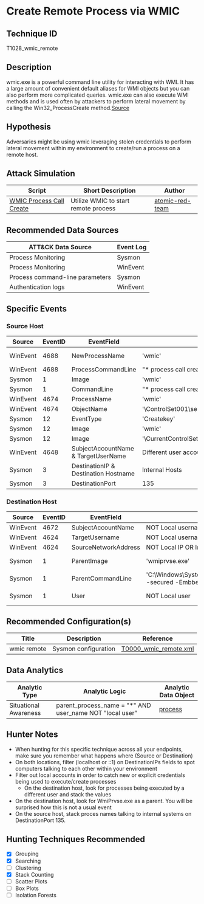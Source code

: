# Create Remote Process via WMIC
## Technique ID
T1028\_wmic\_remote


## Description
wmic.exe is a powerful command line utility for interacting with WMI. It has a large amount of convenient default aliases for WMI objects but you can also perform more complicated queries. wmic.exe can also execute WMI methods and is used often by attackers to perform lateral movement by
calling the Win32_ProcessCreate method.[Source](https://www.fireeye.com/content/dam/fireeye-www/global/en/current-threats/pdfs/wp-windows-management-instrumentation.pdf)


## Hypothesis
Adversaries might be using wmic leveraging stolen credentials to perform lateral movement within my environment to create/run a process on a remote host. 

## Attack Simulation

| Script  | Short Description | Author | 
|---------|---------|---------|
| [WMIC Process Call Create](https://github.com/redcanaryco/atomic-red-team/blob/20a447e63de9d5ef836534743c6f8fdef16c5874/atomics/T1028/T1028.md#atomic-test-3---wmic-process-call-create)| Utilize WMIC to start remote process | [atomic-red-team](https://github.com/redcanaryco/atomic-red-team/blob/20a447e63de9d5ef836534743c6f8fdef16c5874/atomics/T1028/T1028.md#atomic-test-3---wmic-process-call-create) |



## Recommended Data Sources

| ATT&CK Data Source | Event Log |
|---------|---------|
|Process Monitoring| Sysmon |
|Process Monitoring| WinEvent| 
|Process command-line parameters|Sysmon |
|Authentication logs| WinEvent | 


## Specific Events

### Source Host
| Source | EventID | EventField | Details | Reference | 
|--------|---------|-------|---------|-----------| 
| WinEvent | 4688 | NewProcessName | 'wmic' | [MITRE](https://car.mitre.org/wiki/CAR-2016-03-002), [JPCERT](https://www.jpcert.or.jp/english/pub/sr/20170612ac-ir_research_en.pdf) |
| WinEvent | 4688 | ProcessCommandLine | "* process call create *" AND "* /node:*" | [MITRE](https://car.mitre.org/wiki/CAR-2016-03-002) |
| Sysmon | 1 | Image | 'wmic' | [JPCERT](https://www.jpcert.or.jp/english/pub/sr/20170612ac-ir_research_en.pdf) |
| Sysmon | 1 | CommandLine |  "* process call create *" AND "* /node:*" | [MITRE](https://car.mitre.org/wiki/CAR-2016-03-002) |
| WinEvent | 4674 | ProcessName | 'wmic' | Cyb3rWard0g |
| WinEvent | 4674 | ObjectName | '\ControlSet001\services\WinSock2\Parameters' | Cyb3rWard0g |
| Sysmon | 12 | EventType | 'Createkey' | Cyb3rWard0g |
| Sysmon | 12 | Image | 'wmic' | Cyb3rWard0g |
| Sysmon | 12 | Image | '\CurrentControlSet\services\Tcpip\Parameters' | Cyb3rWard0g |
| WinEvent | 4648 | SubjectAccountName & TargetUserName | Different user accounts | Cyb3rWard0g |
| Sysmon | 3 | DestinationIP & Destination Hostname | Internal Hosts | Cyb3rWard0g |
| Sysmon | 3 | DestinationPort | 135 | Cyb3rWard0g |


### Destination Host
| Source | EventID | EventField | Details | Reference | 
|--------|---------|-------|---------|-----------| 
| WinEvent | 4672 | SubjectAccountName | NOT Local username | Cyb3rWard0g |
| WinEvent | 4624 | TargetUsername | NOT Local username | Cyb3rWard0g |
| WinEvent | 4624 | SourceNetworkAddress | NOT Local IP OR Internal IPs | Cyb3rWard0g |
| Sysmon | 1 | ParentImage | 'wmiprvse.exe' | Cyb3rWard0g, [JPCERT](https://www.jpcert.or.jp/english/pub/sr/20170612ac-ir_research_en.pdf) |
| Sysmon | 1 | ParentCommandLine | 'C:\Windows\System32\wbem\wmiprvse.exe -secured -Embbeding' | Cyb3rWard0g, [JPCERT](https://www.jpcert.or.jp/english/pub/sr/20170612ac-ir_research_en.pdf) |
| Sysmon | 1 | User | NOT Local user | Cyb3rWard0g, [JPCERT](https://www.jpcert.or.jp/english/pub/sr/20170612ac-ir_research_en.pdf) |

## Recommended Configuration(s)
| Title | Description | Reference|
|---------|---------|---------|
| wmic remote | Sysmon configuration | [T0000\_wmic\_remote.xml](https://github.com/Cyb3rWard0g/ThreatHunter-Playbook/blob/master/attack_matrix/windows/sysmon_configs/T0000_wmic_remote.xml)


## Data Analytics 

| Analytic Type  | Analytic Logic | Analytic Data Object |
|--------|---------|---------|
|  Situational Awareness |  parent\_process\_name = "*" AND user_name NOT "local user"| [process](https://github.com/Cyb3rWard0g/OSSEM/blob/master/detection_data_model/data_objects/process.md)| 


## Hunter Notes
* When hunting for this specific technique across all your endpoints, make sure you remember what happens where (Source or Destination)
* On both locations, filter (localhost or ::1) on DestinationIPs fields to spot computers talking to each other within your environment
* Filter out local accounts in order to catch new or explicit credentials being used to execute/create processes
  * On the destination host, look for processes being executed by a different user and stack the values
* On the destination host, look for WmiPrvse.exe as a parent. You will be surprised how this is not a usual event
* On the source host, stack proces names talking to internal systems on DestinationPort 135. 


## Hunting Techniques Recommended

- [x] Grouping
- [x] Searching
- [ ] Clustering
- [x] Stack Counting
- [ ] Scatter Plots
- [ ] Box Plots
- [ ] Isolation Forests
